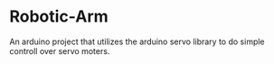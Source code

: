 # Robotic-Arm
An arduino project that utilizes the arduino servo library to do simple controll over servo moters.

